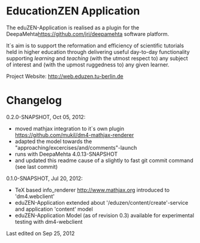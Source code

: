 # EducationZEN Application

The eduZEN-Application is realised as a plugin for the DeepaMehta<https://github.com/jri/deepamehta> software platform.

It`s aim is to support the reformation and efficiency of scientific tutorials held in higher education through delivering useful day-to-day functionality supporting _learning_ and _teaching_ (with the utmost respect to) any subject of interest and (with the upmost ruggedness to) any given learner.

Project Website: <http://web.eduzen.tu-berlin.de>

# Changelog

0.2.0-SNAPSHOT, Oct 05, 2012:

- moved mathjax integration to it`s own plugin <https://github.com/mukil/dm4-mathjax-renderer>
- adapted the model towards the "approaching/excercises/and/comments"-launch
- runs with DeepaMehta 4.0.13-SNAPSHOT
- and updated this readme cause of a slightly to fast git commit command (see last commit)

0.1.0-SNAPSHOT, Jul 20, 2012:

- TeX based info_renderer <http://www.mathjax.org> introduced to  'dm4.webclient'
- eduZEN-Application extended about '/eduzen/content/create'-service and application 'content' model
- eduZEN-Application Model (as of revision 0.3) available for experimental testing with dm4-webclient

Last edited on Sep 25, 2012

